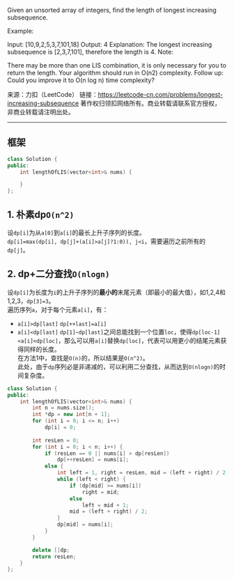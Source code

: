 Given an unsorted array of integers, find the length of longest increasing subsequence.

Example:

Input: [10,9,2,5,3,7,101,18]
Output: 4 
Explanation: The longest increasing subsequence is [2,3,7,101], therefore the length is 4. 
Note:

There may be more than one LIS combination, it is only necessary for you to return the length.
Your algorithm should run in O(n2) complexity.
Follow up: Could you improve it to O(n log n) time complexity?

来源：力扣（LeetCode）
链接：https://leetcode-cn.com/problems/longest-increasing-subsequence
著作权归领扣网络所有。商业转载请联系官方授权，非商业转载请注明出处。
________________________  
  
## 框架
```cpp
class Solution {
public:
    int lengthOfLIS(vector<int>& nums) {

    }
};
```
  
## 1. 朴素dp`O(n^2)`
设`dp[i]`为从`a[0]`到`a[i]`的最长上升子序列的长度。  
`dp[i]=max(dp[i], dp[j]+(a[i]>a[j]?1:0)), j<i`，需要遍历之前所有的`dp[j]`。  
  
## 2. dp+二分查找`O(nlogn)`
设`dp[i]`为长度为`i`的上升子序列的**最小的**末尾元素（即最小的最大值），如1,2,4和1,2,3，`dp[3]=3`。  
遍历序列`a`，对于每个元素`a[i]`，有：  
- `a[i]>dp[last]`
  `dp[++last]=a[i]`  
- `a[i]<dp[last]`
  `dp[1]~dp[last]`之间总能找到一个位置`loc`，使得`dp[loc-1]<a[i]<dp[loc]`，那么可以用`a[i]`替换`dp[loc]`，代表可以用更小的结尾元素获得同样的长度。  
  在方法1中，查找是`O(n)`的，所以结果是`O(n^2)`。  
  此处，由于`dp`序列必是非递减的，可以利用二分查找，从而达到`O(nlogn)`的时间复杂度。  
  
```cpp
class Solution {
public:
    int lengthOfLIS(vector<int>& nums) {
        int n = nums.size();
        int *dp = new int[n + 1];
        for (int i = 0; i <= n; i++)
            dp[i] = 0;
        
        int resLen = 0;
        for (int i = 0; i < n; i++) {
            if (resLen == 0 || nums[i] > dp[resLen])
                dp[++resLen] = nums[i];
            else {
                int left = 1, right = resLen, mid = (left + right) / 2;
                while (left < right) {
                    if (dp[mid] >= nums[i])
                        right = mid;
                    else
                        left = mid + 1;
                    mid = (left + right) / 2;
                }
                dp[mid] = nums[i];
            }
        }

        delete []dp;
        return resLen;
    }
};
```